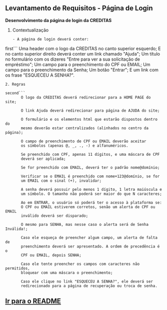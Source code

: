 ## Levantamento de Requisitos - Página de Login

**Desenvolvimento da página de login da CREDITAS**

1. Contextualização

       - A página de login deverá conter:

first```
       Uma header com o logo da CREDITAS no canto superior esquerdo;
       E no canto superior direito deverá conter um link chamado "Ajuda";
       Um título no formulário com os dizeres "Entre para ver a sua solicitação de empréstimo";
       Um campo para o preenchimento do CPF ou EMAIL;
       Um campo para o preenchimento da Senha;
       Um botão "Entrar";
       E um link com os frase "ESQUECEU A SENHA?".
```
2. Regras

second```
       O logo da CREDITAS deverá redirecionar para a HOME PAGE do site;
       
       O link Ajuda deverá redirecionar para página de AJUDA do site;
       
       O formulário e os elementos html que estarão dispostos dentro do
       mesmo deverão estar centralizados (alinhados no centro da página);
       
       O campo de preenchimento de CPF ou EMAIL deverão aceitar
       os símbolos (apenas @, _, ., -) e alfanuméricos.
       
       Se preenchido com CPF, apenas 11 dígitos, e uma máscara de CPF
       deverá ser aplicada;
       
       Se for preenchido com EMAIL, deverá ter o padrão nome@domínio;
       
       Verificar se o EMAIL é preenchido com nome+123@domínio, se for
       um EMAIL com o sinal (+), invalidar;
       
       A senha deverá possuir pelo menos 1 dígito, 1 letra maiúscula e
       um símbolo. O tamanho não poderá ser maior do que N caracteres;

       Ao em ENTRAR, o usuário só poderá ter o acesso à plataforma se:
       O CPF ou EMAIL estiverem corretos, senão um alerta de CPF ou EMAIL
       inválido deverá ser disparado;

       O mesmo para SENHA, mas nesse caso o alerta será de Senha Inválida!;

       Caso ele esqueça de preencher algum campo, um alerta de falta de 
       preenchimento deverá ser apresentado. A ordem de precedência é o
       CPF ou EMAIL, depois SENHA;

       Caso ele tente preencher os campos com caracteres não permitidos,
       bloquear com uma máscara o preenchimento;

       Caso ele clique no link "ESQUECEU A SENHA?", ele deverá ser
       redirecionado para a página de recuperação ou troca de senha.
```
## [Ir para o README](../README.md)